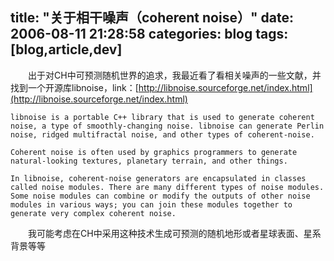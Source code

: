 title: "关于相干噪声（coherent noise）"
date: 2006-08-11 21:28:58
categories: blog
tags: [blog,article,dev]
---
　　出于对CH中可预测随机世界的追求，我最近看了看相关噪声的一些文献，并找到一个开源库libnoise，link：[http://libnoise.sourceforge.net/index.html](http://libnoise.sourceforge.net/index.html)

	libnoise is a portable C++ library that is used to generate coherent noise, a type of smoothly-changing noise. libnoise can generate Perlin noise, ridged multifractal noise, and other types of coherent-noise.  
  
	Coherent noise is often used by graphics programmers to generate natural-looking textures, planetary terrain, and other things.  
  
	In libnoise, coherent-noise generators are encapsulated in classes called noise modules. There are many different types of noise modules. Some noise modules can combine or modify the outputs of other noise modules in various ways; you can join these modules together to generate very complex coherent noise.  

　　我可能考虑在CH中采用这种技术生成可预测的随机地形或者星球表面、星系背景等等
